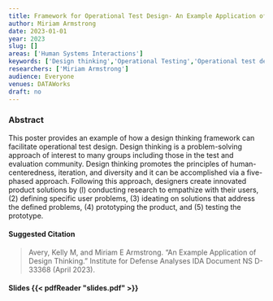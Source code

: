 ```yaml
---
title: Framework for Operational Test Design- An Example Application of Design Thinking
author: Miriam Armstrong
date: 2023-01-01
year: 2023
slug: []
areas: ['Human Systems Interactions']
keywords: ['Design thinking','Operational Testing','Operational test design']
researchers: ['Miriam Armstrong']
audience: Everyone
venues: DATAWorks
draft: no
---
```




### Abstract
This poster provides an example of how a design thinking framework can facilitate operational test design. Design thinking is a problem-solving approach of interest to many groups including those in the test and evaluation community. Design thinking promotes the principles of human-centeredness, iteration, and diversity and it can be accomplished via a five-phased approach. Following this approach, designers create innovated product solutions by (l) conducting research to empathize with their users, (2) defining specific user problems, (3) ideating on solutions that address the defined problems, (4) prototyping the product, and (5) testing the prototype.

#### Suggested Citation
> Avery, Kelly M, and Miriam E Armstrong. “An Example Application of Design Thinking.” Institute for Defense Analyses IDA Document NS D-33368 (April 2023).

#### Slides {{< pdfReader "slides.pdf" >}}




